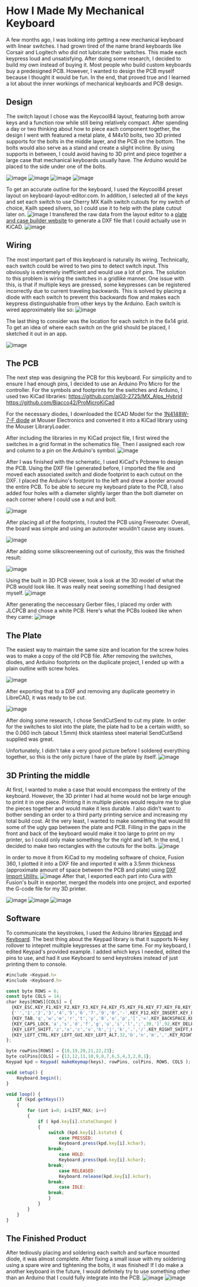 # How I Made My Mechanical Keyboard

A few months ago, I was looking into getting a new mechanical keyboard with linear switches. I had grown tired of the name brand keyboards like Corsair and Logitech who did not lubricate their switches. This made each keypress loud and unsatisfying. After doing some research, I decided to build my own instead of buying it. Most people who build custom keyboards buy a predesigned PCB. However, I wanted to design the PCB myself because I thought it would be fun. In the end, that proved true and I learned a lot about the inner workings of mechanical keyboards and PCB design. 

## Design

The switch layout I chose was the Keycool84 layout, featuring both arrow keys and a function row while still being relatively compact. After spending a day or two thinking about how to piece each component together, the design I went with featured a metal plate, 4 M4x10 bolts, two 3D printed supports for the bolts in the middle layer, and the PCB on the bottom. The bolts would also serve as a stand and create a slight incline. By using supports in between, I could avoid having to 3D print and piece together a large case that mechanical keyboards usually have. The Arduino would be placed to the side under one of the bolts. 

![image](https://user-images.githubusercontent.com/64398319/158050262-5e15bb89-1599-4170-9868-493a6f08a26c.png)
![image](https://user-images.githubusercontent.com/64398319/158050263-b1dc7c28-3cb3-4891-8bff-14244251af5b.png)
![image](https://user-images.githubusercontent.com/64398319/158050266-f7abeeda-f0f4-4549-84b6-0d24b41d1794.png)
![image](https://user-images.githubusercontent.com/64398319/158050325-4f643ca3-9047-426a-84aa-c1d8a382a4ce.png)


To get an accurate outline for the keyboard, I used the Keycool84 preset layout on keyboard-layout-editor.com.
In addition, I selected all of the keys and set each switch to use Cherry MX Kailh switch cutouts for my switch of choice, Kailh speed silvers, so I could use it to help with the plate cutout later on.
![image](https://user-images.githubusercontent.com/64398319/156913471-94514249-7342-45ae-94da-e16879379bad.png)
I transfered the raw data from the layout editor to a [plate and case builder website](http://builder.swillkb.com/) to generate a DXF file that I could actually use in KiCAD.
![image](https://user-images.githubusercontent.com/64398319/156913561-4abd1c04-be77-456a-a2bf-ec5f8076c4ff.png)

## Wiring

The most important part of this keyboard is naturally its wiring. Technically, each switch could be wired to two pins to detect switch input. This obviously is extremely inefficient and would use a lot of pins. The solution to this problem is wiring the switches in a gridlike manner. One issue with this, is that if multiple keys are pressed, some keypresses can be registered incorrectly due to current traveling backwards. This is solved by placing a diode with each switch to prevent this backwards flow and makes each keypress distinguishable from other keys by the Arduino. Each switch is wired approximately like so:
![image](https://user-images.githubusercontent.com/64398319/157819797-67bfb5fa-5837-4856-916b-f1252c01b59c.png)

The last thing to consider was the location for each switch in the 6x14 grid. To get an idea of where each switch on the grid should be placed, I sketched it out in an app. 

![image](https://user-images.githubusercontent.com/64398319/158050202-1c3fefc8-b831-4bbc-afda-89fef113b22c.png)

## The PCB

The next step was designing the PCB for this keyboard. For simplicity and to ensure I had enough pins, I decided to use an Arduino Pro Micro for the controller. 
For the symbols and footprints for the switches and Arduino, I used two KiCad libraries:
https://github.com/ai03-2725/MX_Alps_Hybrid 
https://github.com/Biacco42/ProMicroKiCad 

For the necessary diodes, I downloaded the ECAD Model for the [1N4148W-7-F diode](https://www.mouser.co.uk/ProductDetail/Diodes-Incorporated/1N4148W-7-F?qs=LHX0FizJzg7Ae9ZM8LTAWw%3D%3D) at Mouser Electronics  and converted it into a KiCad library using the Mouser LibraryLoader. 

After including the libraries in my KiCad project file, I first wired the switches in a grid format in the schematics file. Then I assigned each row and column to a pin on the Arduino's symbol.
![image](https://user-images.githubusercontent.com/64398319/156914644-28b6951b-53ae-49a6-a32d-6735d501118d.png)

After I was finished with the schematic, I used KiCad's Pcbnew to design the PCB. Using the DXF file I generated before, I imported the file and moved each associated switch and diode footprint to each cutout on the DXF. I placed the Arduino's footprint to the left and drew a border around the entire PCB. To be able to secure my keyboard plate to the PCB, I also added four holes with a diameter slightly larger than the bolt diameter on each corner where I could use a nut and bolt. 

![image](https://user-images.githubusercontent.com/64398319/157821436-4c10f5d9-3811-41f9-b8b4-d5429ce21891.png)

After placing all of the footprints, I routed the PCB using Freerouter. Overall, the board was simple and using an autorouter wouldn't cause any issues.

![image](https://user-images.githubusercontent.com/64398319/158049166-65c9d70e-f2d0-451b-9de9-b5cfaf715907.png)

After adding some silkscreeneening out of curiosity, this was the finished result:

![image](https://user-images.githubusercontent.com/64398319/158049203-7c9f8214-b44d-4726-a1ab-1919ce9bcc8b.png)


Using the built in 3D PCB viewer, took a look at the 3D model of what the PCB would look like. It was really neat seeing something I had designed myself.
![image](https://user-images.githubusercontent.com/64398319/157820904-c71715d5-1f2b-48c7-a5bc-12e582cc88d9.png)

After generating the neccessary Gerber files, I placed my order with JLCPCB and chose a white PCB. Here's what the PCBs looked like when they came:
![image](https://user-images.githubusercontent.com/64398319/163095199-d4282166-2887-47cb-b82f-f2c585919dc5.png)

## The Plate
The easiest way to maintain the same size and location for the screw holes was to make a copy of the old PCB file. After removing the switches, diodes, and Arduino footprints on the duplicate project, I ended up with a plain outline with screw holes. 

![image](https://user-images.githubusercontent.com/64398319/156914999-5e441838-1f00-4a85-bbc8-6bfe073fd34e.png)

After exporting that to a DXF and removing any duplicate geometry in LibreCAD, it was ready to be cut.

![image](https://user-images.githubusercontent.com/64398319/156915136-90c74858-9eef-4488-aee6-487e9e8ca6b9.png)

After doing some research, I chose SendCutSend to cut my plate. In order for the switches to slot into the plate, the plate had to be a certain width, so the 0.060 inch (about 1.5mm) thick stainless steel material SendCutSend supplied was great. 

Unfortunately, I didn't take a very good picture before I soldered everything together, so this is the only picture I have of the plate by itself. 
![image](https://user-images.githubusercontent.com/64398319/163095856-64816638-67b0-4505-9fdb-85be14e450b3.png)

## 3D Printing the middle

At first, I wanted to make a case that would encompass the entirety of the keyboard. However, the 3D printer I had at home would not be large enough to print it in one piece. Printing it in multiple pieces would require me to glue the pieces together and would make it less durable. I also didn't want to bother sending an order to a third party printing service and increasing my total build cost. At the very least, I wanted to make something that would fill some of the ugly gap between the plate and PCB. Filling in the gaps in the front and back of the keyboard would make it too large to print on my printer, so I could only make something for the right and left. In the end, I decided to make two rectangles with the cutouts for the bolts. 
![image](https://user-images.githubusercontent.com/64398319/163069469-5db6c803-8254-4282-bb52-5a77cc765ab5.png)

In order to move it from KiCad to my modeling software of choice, Fusion 360, I plotted it into a DXF file and imported it with a 3.5mm thickness (approximate amount of space between the PCB and plate) using [DXF Import Utility.](https://apps.autodesk.com/FUSION/en/Detail/Index?id=3146198746757677787&appLang=en&os=Win64) 
![image](https://user-images.githubusercontent.com/64398319/163076669-806fe629-d160-4fd3-8334-9b8d3aad0fc6.png)
After that, I exported each part into Cura with Fusion's built in exporter, merged the models into one project, and exported the G-code file for my 3D printer. 

![image](https://user-images.githubusercontent.com/64398319/163076444-9f08e2bd-0422-494a-8ac4-8bb8a6fc309e.png)
![image](https://user-images.githubusercontent.com/64398319/163076477-ad4a812a-ee4c-41ad-8c8a-6064a645b61d.png)
![image](https://user-images.githubusercontent.com/64398319/163076375-7473896c-d5f1-4080-9028-d571c682d53a.png)

## Software
To communicate the keystrokes, I used the Arduino libraries [Keypad](https://playground.arduino.cc/Code/Keypad/) and [Keyboard](https://www.arduino.cc/reference/en/language/functions/usb/keyboard/). The best thing about the Keypad library is that it supports N-key rollover to intepret multiple keypresses at the same time. For my keyboard, I edited Keypad's provided example. I added which keys I needed, edited the pins to use, and had it use Keyboard to send keystrokes instead of just printing them to console. 

```javascript
#include <Keypad.h>
#include <Keyboard.h>

const byte ROWS = 6;
const byte COLS = 14; 
char keys[ROWS][COLS] = {
  {KEY_ESC,KEY_F1,KEY_F2,KEY_F3,KEY_F4,KEY_F5,KEY_F6,KEY_F7,KEY_F8,KEY_F9,KEY_F10,KEY_F11,206,KEY_HOME},
  {'`','1','2','3','4','5','6','7','9','0','-',KEY_F12,KEY_INSERT,KEY_PAGE_UP},
  {KEY_TAB,'q','w','e','r','t','y','8','o','p','[','=',KEY_BACKSPACE,KEY_PAGE_DOWN},
  {KEY_CAPS_LOCK,'a','s','d','f','g','u','i','l',';',39,']',92,KEY_DELETE},
  {KEY_LEFT_SHIFT,'z','x','c','v','h','j','k','.','/',KEY_RIGHT_SHIFT,KEY_RETURN,KEY_UP_ARROW,' '},
  {KEY_LEFT_CTRL,KEY_LEFT_GUI,KEY_LEFT_ALT,32,'b','n','m',',',KEY_RIGHT_ALT,KEY_RIGHT_GUI,KEY_RIGHT_CTRL,KEY_LEFT_ARROW,KEY_DOWN_ARROW,KEY_RIGHT_ARROW}
};

byte rowPins[ROWS] = {18,19,20,21,22,23}; 
byte colPins[COLS] = {13,12,11,10,9,8,7,6,5,4,3,2,0,1}; 
Keypad kpd = Keypad( makeKeymap(keys), rowPins, colPins, ROWS, COLS );

void setup() {
    Keyboard.begin();
}

void loop() {
    if (kpd.getKeys())
    {
        for (int i=0; i<LIST_MAX; i++)   
        {
            if ( kpd.key[i].stateChanged )   
            {
                switch (kpd.key[i].kstate) { 
                    case PRESSED:
                    Keyboard.press(kpd.key[i].kchar);  
                break;
                    case HOLD:
                    Keyboard.press(kpd.key[i].kchar); 
                break;
                    case RELEASED:
                    Keyboard.release(kpd.key[i].kchar);  
                break;
                    case IDLE:
                break;
                }
            }
        }
    }
} 
```
## The Finished Product
After tediously placing and soldering each switch and surface mounted diode, it was almost complete. After fixing a small issue with my soldering using a spare wire and tightening the bolts, it was finished! If I do make a another keyboard in the future, I would definitely try to use something other than an Arduino that I could fully integrate into the PCB.
![image](https://user-images.githubusercontent.com/64398319/163095992-90e54a77-97ab-4044-b17c-40da664bfaed.png)
![image](https://user-images.githubusercontent.com/64398319/163123863-2121ebb1-3a9c-4fe3-bfff-c6a5e213ee7c.png)
